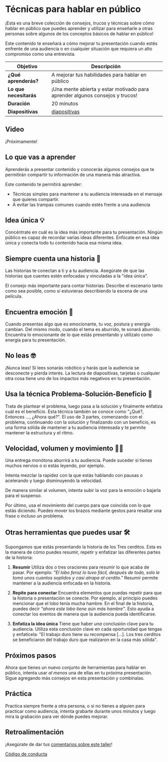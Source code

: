 # Técnicas para hablar en público

¡Esta es una breve colección de consejos, trucos y técnicas sobre cómo hablar en público que puedes aprender y utilizar para enseñarle a otras personas sobre algunos de los conceptos básicos de hablar en público!

Este contenido te enseñará a cómo mejorar tu presentación cuando estés enfrente de una audiencia o en cualquier situación que requiera un alto compromiso como una entrevista.


| **Objetivo** | Descripción |
| -------------------------------------------- | ------------------------------------------------------------------- |
| **¿Qué aprenderás?** | A mejorar tus habilidades para hablar en público |
| **Lo que necesitarás** | ¡Una mente abierta y estar motivado para aprender algunos consejos y trucos! |
| **Duración** | 20 minutos |
| **Diapositivas** | [diapositivas](../../slides.pptx) |

## Video

¡Próximamente!

<!--
[![recorrido de la presentación](./images/promo.png)](https://youtu.be/xxxxxxx "recorrido de la presentación")
> 🎥 Haz clic en esta imagen para ver a Alfredo guiarte a través de la presentación
-->


## Lo que vas a aprender

Aprenderás a presentar contenido y conocerás algunos consejos que te permitirán compartir tu información de una manera más atractiva.

Este contenido te permitirá aprender:

- Técnicas simples para mantener a tu audiencia interesada en el mensaje que quieres compartir.
- A evitar las trampas comunes cuando estés frente a una audiencia

## Idea única 💡

Concéntrate en cuál es la idea más importante para tu presentación. Ningún público es capaz de recordar varias ideas diferentes. Enfócate en esa idea única y conecta todo tu contenido hacia esa misma idea.

## Siempre cuenta una historia 📘

Las historias te conectan a ti y a tu audiencia. Asegúrate de que las historias que cuentes estén enfocadas y vinculadas a la "idea única".

El consejo más importante para contar historias: Describe el escenario tanto como sea posible, como si estuvieras describiendo la escena de una película.

## Encuentra emoción 🤩

Cuando presentas algo que es emocionante, tu voz, postura y energía cambian. Del mismo modo, cuando el tema es aburrido, te sonará aburrido. Encuentra lo emocionante de lo que estás presentando y utilízalo como energía para tu presentación.

## No leas 🤓

¡Nunca leas! Si lees sonarás robótico y harás que la audiencia se desconecte y pierda interés. La lectura de diapositivas, tarjetas o cualquier otra cosa tiene uno de los impactos más negativos en tu presentación.

## Usa la técnica Problema-Solución-Beneficio 🎯

Trata de plantear el problema, luego pasa a la solución y finalmente enfatiza cuál es el beneficio. Esta técnica también se conoce como "¿Qué?, Entonces ..., ¿Ahora qué?". El uso de 3 partes, comenzando con el problema, continuando con la solución y finalizando con un beneficio, es una forma sólida de mantener a tu audiencia interesada y te permite mantener la estructura y el ritmo.

## Velocidad, volumen y movimiento 🏃🏽

Una entrega monótona aburrirá a tu audiencia. Puede suceder si tienes muchos nervios o si estás leyendo, por ejemplo.

Intenta mezclar la rapidez con la que estás hablando con pausas o acelerando y luego disminuyendo la velocidad.

De manera similar al volumen, intenta subir la voz para la emoción o bajarla para el suspenso.

Por último, usa el movimiento del cuerpo para que coincida con lo que estás diciendo. Puedes mover los brazos mediante gestos para resaltar una frase o incluso un problema.

## Otras herramientas que puedes usar 🛠

Supongamos que estás presentando la historia de los Tres cerditos. Esta es la manera de cómo puedes resumir, repetir y enfatizar las diferentes partes de la historia:

1. **Resumir**
Utiliza dos o tres oraciones para resumir lo que acaba de pasar. Por ejemplo: _"El lobo feroz lo tuvo fácil, después de todo, solo le tomó unos cuantos soplidos y casi atrapa al cerdito."_
Resumir permite mantener a la audiencia enfocada en la historia.

1. **Repite para conectar**
Encuentra elementos que puedas repetir para que la historia o presentación se conecte. Por ejemplo, al principio puedes mencionar que el lobo tenía mucha hambre. En el final de la historia, puedes decir _"ahora este lobo tiene aún más hambre"_. Esto ayuda a conectar los eventos de manera que la audiencia pueda identificarse.


1. **Enfatiza la idea única**
Tiene que haber *una* conclusión clave para tu audiencia. Utiliza esta conclusión clave en cada oportunidad que tengas y enfatícela: "El trabajo duro tiene su recompensa [...]. Los tres cerditos se beneficiaron del trabajo duro que realizaron en la casa más sólida".


## Próximos pasos

Ahora que tienes un nuevo conjunto de herramientas para hablar en público, intenta usar _al menos_ una de ellas en tu próxima presentación. Sigue agregando más consejos en esta presentación y combínalas.

## Práctica

Practica siempre frente a otra persona, o si no tienes a alguien para practicar como audiencia, intenta grabarte durante unos minutos y luego mira la grabación para ver dónde puedes mejorar.

## Retroalimentación

¡Asegúrate de dar tus [comentarios sobre este taller](https://forms.office.com/r/MdhJWMZthR)!

[Código de conducta](../../../../CODE_OF_CONDUCT.md)